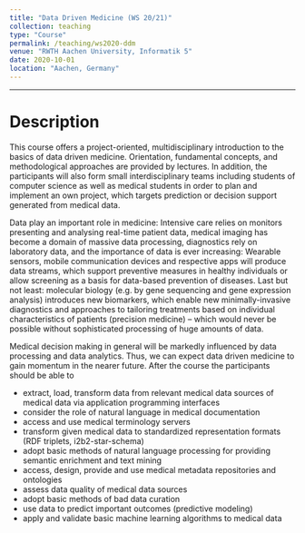 ```yaml
---
title: "Data Driven Medicine (WS 20/21)"
collection: teaching
type: "Course"
permalink: /teaching/ws2020-ddm
venue: "RWTH Aachen University, Informatik 5"
date: 2020-10-01
location: "Aachen, Germany"
---
```



---

<!-- 
Heading 1
======

Heading 2
======

Heading 3
====== -->

Description
====== 
This course offers a project-oriented, multidisciplinary introduction to the basics of data driven medicine. Orientation, fundamental concepts, and methodological approaches are provided by lectures. In addition, the participants will also form small interdisciplinary teams including students of computer science as well as medical students in order to plan and implement an own project, which targets prediction or decision support generated from medical data.

Data play an important role in medicine: Intensive care relies on monitors presenting and analysing real-time patient data, medical imaging has become a domain of massive data processing, diagnostics rely on laboratory data, and the importance of data is ever increasing: Wearable sensors, mobile communication devices and respective apps will produce data streams, which support preventive measures in healthy individuals or allow screening as a basis for data-based prevention of diseases. Last but not least: molecular biology (e.g. by gene sequencing and gene expression analysis) introduces new biomarkers, which enable new minimally-invasive diagnostics and approaches to tailoring treatments based on individual characteristics of patients (precision medicine) – which would never be possible without sophisticated processing of huge amounts of data.

Medical decision making in general will be markedly influenced by data processing and data analytics. Thus, we can expect data driven medicine to gain momentum in the nearer future. After the course the participants should be able to
- extract, load, transform data from relevant medical data sources of medical data via application programming interfaces
- consider the role of natural language in medical documentation
- access and use medical terminology servers
- transform given medical data to standardized representation formats (RDF triplets, i2b2-star-schema)
- adopt basic methods of natural language processing for providing semantic enrichment and text mining
- access, design, provide and use medical metadata repositories and ontologies
- assess data quality of medical data sources
- adopt basic methods of bad data curation
- use data to predict important outcomes (predictive modeling)
- apply and validate basic machine learning algorithms to medical data